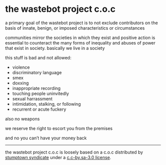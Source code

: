 # the wastebot project c.o.c

a primary goal of the wastebot project is to not exclude contributors on the basis of innate, benign, or imposed characteristics or circumstances

communities mirror the societies in which they exist and positive action is essential to counteract the many forms of inequality and abuses of power that exist in society. basically we live in a society

this stuff is bad and not allowed:

 * violence
 * discriminatory language
 * smex
 * doxxing
 * inappropriate recording
 * touching people uninvitedly
 * sexual harrassment
 * intimidation, stalking, or following
 * recurrent or acute fuckery

also no weapons

we reserve the right to escort you from the premises

and no you can’t have your money back

---

the wastebot project c.o.c is loosely based on a c.o.c distributed by [stumptown syndicate](http://stumptownsyndicate.org) under a [c.c-by.sa-3.0 license](http://creativecommons.org/licenses/by-sa/3.0/).